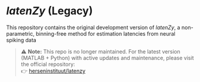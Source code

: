 # *latenZy* (Legacy)

This repository contains the original development version of *latenZy*, a non-parametric, binning-free method for estimation latencies from neural spiking data

> ⚠️ **Note:** This repo is no longer maintained. For the latest version (MATLAB + Python) with active updates and maintenance, please visit the official repository:  
👉 [herseninstituut/latenzy](https://github.com/herseninstituut/latenzy)
